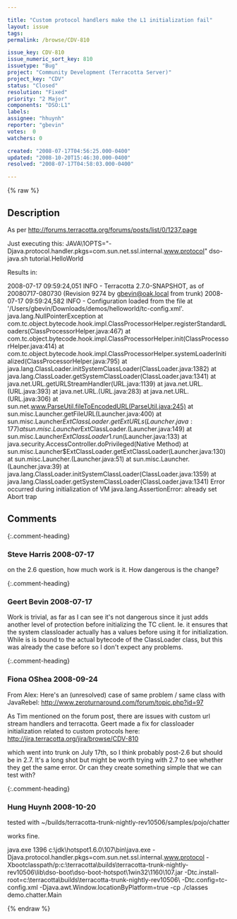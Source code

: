 ```yaml
---

title: "Custom protocol handlers make the L1 initialization fail"
layout: issue
tags: 
permalink: /browse/CDV-810

issue_key: CDV-810
issue_numeric_sort_key: 810
issuetype: "Bug"
project: "Community Development (Terracotta Server)"
project_key: "CDV"
status: "Closed"
resolution: "Fixed"
priority: "2 Major"
components: "DSO:L1"
labels: 
assignee: "hhuynh"
reporter: "gbevin"
votes:  0
watchers: 0

created: "2008-07-17T04:56:25.000-0400"
updated: "2008-10-20T15:46:30.000-0400"
resolved: "2008-07-17T04:58:03.000-0400"

---
```




{% raw %}



## Description

<div markdown="1" class="description">

As per http://forums.terracotta.org/forums/posts/list/0/1237.page

Just executing this: 
   JAVA\1OPTS="-Djava.protocol.handler.pkgs=com.sun.net.ssl.internal.www.protocol" dso-java.sh tutorial.HelloWorld

Results in:

2008-07-17 09:59:24,051 INFO - Terracotta 2.7.0-SNAPSHOT, as of 20080717-080730 (Revision 9274 by gbevin@oak.local from trunk)
 2008-07-17 09:59:24,582 INFO - Configuration loaded from the file at '/Users/gbevin/Downloads/demos/helloworld/tc-config.xml'.
 java.lang.NullPointerException
 	at com.tc.object.bytecode.hook.impl.ClassProcessorHelper.registerStandardLoaders(ClassProcessorHelper.java:467)
 	at com.tc.object.bytecode.hook.impl.ClassProcessorHelper.init(ClassProcessorHelper.java:414)
 	at com.tc.object.bytecode.hook.impl.ClassProcessorHelper.systemLoaderInitialized(ClassProcessorHelper.java:795)
 	at java.lang.ClassLoader.initSystemClassLoader(ClassLoader.java:1382)
 	at java.lang.ClassLoader.getSystemClassLoader(ClassLoader.java:1341)
 	at java.net.URL.getURLStreamHandler(URL.java:1139)
 	at java.net.URL.<init>(URL.java:393)
 	at java.net.URL.<init>(URL.java:283)
 	at java.net.URL.<init>(URL.java:306)
 	at sun.net.www.ParseUtil.fileToEncodedURL(ParseUtil.java:245)
 	at sun.misc.Launcher.getFileURL(Launcher.java:400)
 	at sun.misc.Launcher$ExtClassLoader.getExtURLs(Launcher.java:177)
 	at sun.misc.Launcher$ExtClassLoader.<init>(Launcher.java:149)
 	at sun.misc.Launcher$ExtClassLoader$1.run(Launcher.java:133)
 	at java.security.AccessController.doPrivileged(Native Method)
 	at sun.misc.Launcher$ExtClassLoader.getExtClassLoader(Launcher.java:130)
 	at sun.misc.Launcher.<init>(Launcher.java:51)
 	at sun.misc.Launcher.<clinit>(Launcher.java:39)
 	at java.lang.ClassLoader.initSystemClassLoader(ClassLoader.java:1359)
 	at java.lang.ClassLoader.getSystemClassLoader(ClassLoader.java:1341)
 Error occurred during initialization of VM
 java.lang.AssertionError: already set
 Abort trap

</div>

## Comments


{:.comment-heading}
### **Steve Harris** <span class="date">2008-07-17</span>

<div markdown="1" class="comment">

on the 2.6 question, how much work is it. How dangerous is the change?

</div>


{:.comment-heading}
### **Geert Bevin** <span class="date">2008-07-17</span>

<div markdown="1" class="comment">

Work is trivial, as far as I can see it's not dangerous since it just adds another level of protection before initializing the TC client. Ie. it ensures that the system classloader actually has a values before using it for initialization. While is is bound to the actual bytecode of the ClassLoader class, but this was already the case before so I don't expect any problems.

</div>


{:.comment-heading}
### **Fiona OShea** <span class="date">2008-09-24</span>

<div markdown="1" class="comment">

From Alex:
Here's an (unresolved) case of same problem / same class with JavaRebel: 
http://www.zeroturnaround.com/forum/topic.php?id=97

As Tim mentioned on the forum post, there are issues with custom url stream handlers and terracotta.  Geert made a fix for classloader initialization related to custom protocols here:
http://jira.terracotta.org/jira/browse/CDV-810

which went into trunk on July 17th, so I think probably post-2.6 but should be in 2.7.  It's a long shot but might be worth trying with 2.7 to see whether they get the same error.  Or can they create something simple that we can test with?


</div>


{:.comment-heading}
### **Hung Huynh** <span class="date">2008-10-20</span>

<div markdown="1" class="comment">

tested with ~/builds/terracotta-trunk-nightly-rev10506/samples/pojo/chatter

works fine.

java.exe            1396 c:\jdk\hotspot1.6.0\107\bin\java.exe -Djava.protocol.handler.pkgs=com.sun.net.ssl.internal.www.protocol -Xbootclasspath/p:c:\terracotta\builds\terracotta-trunk-nightly-rev10506\lib\dso-boot\dso-boot-hotspot\1win32\1160\107.jar -Dtc.install-root=c:\terracotta\builds\terracotta-trunk-nightly-rev10506\ -Dtc.config=tc-config.xml -Djava.awt.Window.locationByPlatform=true -cp ./classes demo.chatter.Main



</div>



{% endraw %}
